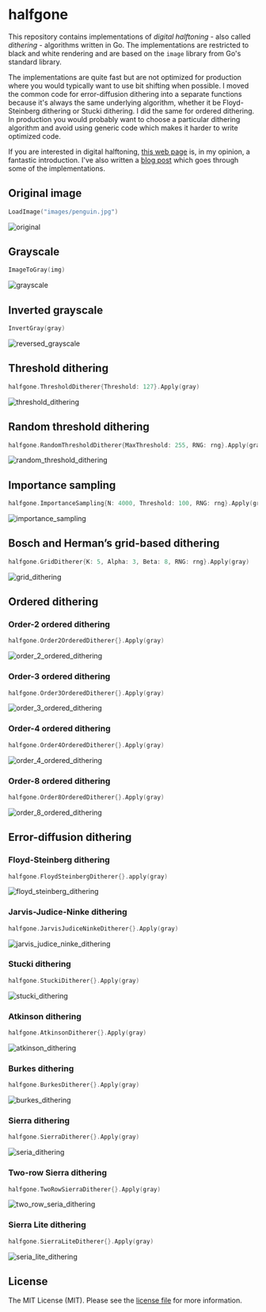 # halfgone

This repository contains implementations of *digital halftoning* - also called *dithering* -  algorithms written in Go. The implementations are restricted to black and white rendering and are based on the `image` library from Go's standard library.

The implementations are quite fast but are not optimized for production where you would typically want to use bit shifting when possible. I moved the common code for error-diffusion dithering into a separate functions because it's always the same underlying algorithm, whether it be Floyd-Steinberg dithering or Stucki dithering. I did the same for ordered dithering. In production you would probably want to choose a particular dithering algorithm and avoid using generic code which makes it harder to write optimized code.

If you are interested in digital halftoning, [this web page](http://www.efg2.com/Lab/Library/ImageProcessing/DHALF.TXT) is, in my opinion, a fantastic introduction. I've also written a [blog post](https://maxhalford.github.io/blog/halftoning-1/) which goes through some of the implementations.


## Original image

```go
LoadImage("images/penguin.jpg")
```

![original](examples/images/penguin.jpg)


## Grayscale

```go
ImageToGray(img)
```

![grayscale](examples/images/grayscale.png)


## Inverted grayscale

```go
InvertGray(gray)
```

![reversed_grayscale](examples/images/inverted_grayscale.png)


## Threshold dithering

```go
halfgone.ThresholdDitherer{Threshold: 127}.Apply(gray)
```

![threshold_dithering](examples/images/threshold_dithering.png)


## Random threshold dithering

```go
halfgone.RandomThresholdDitherer{MaxThreshold: 255, RNG: rng}.Apply(gray)
```

![random_threshold_dithering](examples/images/random_threshold_dithering.png)


## Importance sampling

```go
halfgone.ImportanceSampling{N: 4000, Threshold: 100, RNG: rng}.Apply(gray)
```

![importance_sampling](examples/images/importance_sampling.png)


## Bosch and Herman’s grid-based dithering

```go
halfgone.GridDitherer{K: 5, Alpha: 3, Beta: 8, RNG: rng}.Apply(gray)
```

![grid_dithering](examples/images/grid_dithering.png)


## Ordered dithering

### Order-2 ordered dithering

```go
halfgone.Order2OrderedDitherer{}.Apply(gray)
```

![order_2_ordered_dithering](examples/images/order_2_ordered_dithering.png)


### Order-3 ordered dithering

```go
halfgone.Order3OrderedDitherer{}.Apply(gray)
```

![order_3_ordered_dithering](examples/images/order_3_ordered_dithering.png)


### Order-4 ordered dithering

```go
halfgone.Order4OrderedDitherer{}.Apply(gray)
```

![order_4_ordered_dithering](examples/images/order_4_ordered_dithering.png)


### Order-8 ordered dithering

```go
halfgone.Order8OrderedDitherer{}.Apply(gray)
```

![order_8_ordered_dithering](examples/images/order_8_ordered_dithering.png)


## Error-diffusion dithering

### Floyd-Steinberg dithering

```go
halfgone.FloydSteinbergDitherer{}.apply(gray)
```

![floyd_steinberg_dithering](examples/images/floyd_steinberg_dithering.png)


### Jarvis-Judice-Ninke dithering

```go
halfgone.JarvisJudiceNinkeDitherer{}.Apply(gray)
```

![jarvis_judice_ninke_dithering](examples/images/jarvis_judice_ninke_dithering.png)


### Stucki dithering

```go
halfgone.StuckiDitherer{}.Apply(gray)
```

![stucki_dithering](examples/images/stucki_dithering.png)


### Atkinson dithering

```go
halfgone.AtkinsonDitherer{}.Apply(gray)
```

![atkinson_dithering](examples/images/atkinson_dithering.png)


### Burkes dithering

```go
halfgone.BurkesDitherer{}.Apply(gray)
```

![burkes_dithering](examples/images/burkes_dithering.png)


### Sierra dithering

```go
halfgone.SierraDitherer{}.Apply(gray)
```

![seria_dithering](examples/images/seria_dithering.png)


### Two-row Sierra dithering

```go
halfgone.TwoRowSierraDitherer{}.Apply(gray)
```

![two_row_seria_dithering](examples/images/two_row_seria_dithering.png)


### Sierra Lite dithering

```go
halfgone.SierraLiteDitherer{}.Apply(gray)
```

![seria_lite_dithering](examples/images/seria_lite_dithering.png)

## License

The MIT License (MIT). Please see the [license file](LICENSE) for more information.
